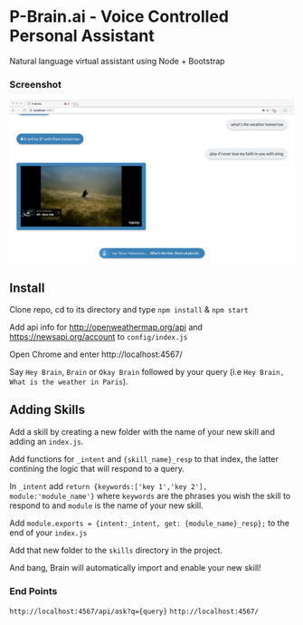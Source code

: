 # P-Brain.ai - Voice Controlled Personal Assistant

Natural language virtual assistant using Node + Bootstrap

### Screenshot

![alt tag](app_screenshot.png)

## Install

Clone repo, cd to its directory and type `npm install` & `npm start`

Add api info for http://openweathermap.org/api and https://newsapi.org/account to `config/index.js`

Open Chrome and enter http://localhost:4567/

Say `Hey Brain`, `Brain` or `Okay Brain` followed by your query (i.e `Hey Brain, What is the weather in Paris`).

## Adding Skills

Add a skill by creating a new folder with the name of your new skill and adding an `index.js`. 

Add functions for `_intent` and `{skill_name}_resp` to that index, the latter contining the logic that will respond to a query.

In `_intent` add `return {keywords:['key 1','key 2'], module:'module_name'}` where `keywords` are the phrases you wish the skill to respond to and `module` is the name of your new skill.

Add `module.exports = {intent:_intent, get: {module_name}_resp};` to the end of your `index.js`

Add that new folder to the `skills` directory in the project.

And bang, Brain will automatically import and enable your new skill!


### End Points
`http://localhost:4567/api/ask?q={query}`
`http://localhost:4567/`
